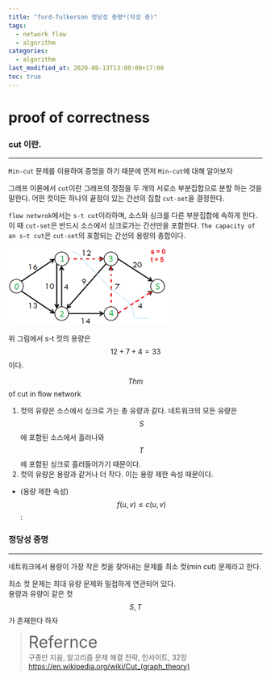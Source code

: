 ```yaml
---
title: "ford-fulkerson 정당성 증명*(작성 중)"
tags:
  - network flow
  - algorithm
categories:
  - algorithm
last_modified_at: 2020-08-13T13:00:00+17:00
toc: true
---
```

<script type="text/javascript"
src="https://cdn.mathjax.org/mathjax/latest/MathJax.js?config=TeX-AMS_HTML">
</script>
# proof of correctness

### cut 이란.
***
`Min-cut` 문제를 이용하여 증명을 하기 때문에 먼저 `Min-cut`에 대해 알아보자

그래프 이론에서 `cut`이란 그래프의 정점을 두 개의 서로소 부분집합으로 분할 하는 것을 말한다. 어떤 컷이든 하나의 끝점이 있는 간선의 집합 `cut-set`을 결정한다.

`flow netwrok`에서는  `s-t cut`이라하며, 소스와 싱크를 다른 부분집합에 속하게 한다. 이 때 `cut-set`은 반드시 소스에서 싱크로가는 간선만을 포함한다. `The capacity of an s–t cut`은  `cut-set`의 포함되는 간선의 용량의 총합이다.

![이미지1](/assets/images/s-t-cut-example-01.png)

위 그림에서 s-t 컷의 용량은 $$12 + 7 + 4 = 33$$이다.

$$Thm$$ of cut in flow network
1. 컷의 유량은 소스에서 싱크로 가는 총 유량과 같다.
네트워크의 모든 유량은 $$S$$에 포함된 소스에서 흘러나와 $$T$$에 포함된 싱크로 흘러들어가기 때문이다.
2. 컷의 유량은 용량과 같거나 더 작다. 이는 용량 제한 속성 때문이다.<br>
- (용량 제한 속성) $$f(u, v) \leq c(u, v)$$:

### 정당성 증명
***
네트워크에서 용량이 가장 작은 컷을 찾아내는 문제를 최소 컷(min cut) 문제라고 한다.

최소 컷 문제는 최대 유량 문제와 밀접하게 연관되어 있다.<br>
용량과 유량이 같은 컷 $$S, T$$가 존재한다 하자





><font size="6">Refernce</font><br>
구종만 지음, 알고리즘 문제 해결 전략, 인사이트, 32장
https://en.wikipedia.org/wiki/Cut_(graph_theory)
